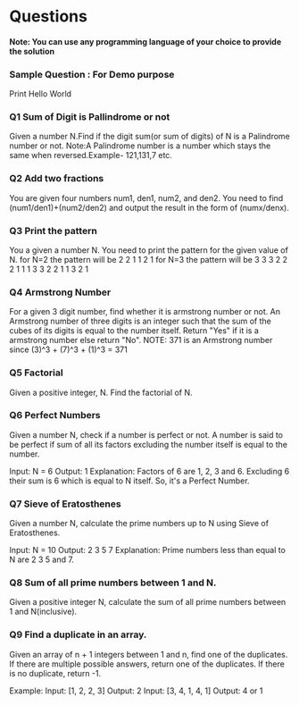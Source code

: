 # Questions

#### Note: You can use any programming language of your choice to provide the solution 

### Sample Question : For Demo purpose

Print Hello World

### Q1 Sum of Digit is Pallindrome or not 

Given a number N.Find if the digit sum(or sum of digits) of N is a Palindrome number or not.
Note:A Palindrome number is a number which stays the same when reversed.Example- 121,131,7 etc.

### Q2 Add two fractions
You are given four numbers num1, den1, num2, and den2. You need to find (num1/den1)+(num2/den2) and output the result in the form of (numx/denx). 

### Q3 Print the pattern
You a given a number N. You need to print the pattern for the given value of N.
for N=2 the pattern will be 
2 2 1 1
2 1
for N=3 the pattern will be 
3 3 3 2 2 2 1 1 1
3 3 2 2 1 1
3 2 1

### Q4 Armstrong Number
For a given 3 digit number, find whether it is armstrong number or not. An Armstrong number of three digits is an integer such that the sum of the cubes of its digits is equal to the number itself. Return "Yes" if it is a armstrong number else return "No".
NOTE: 371 is an Armstrong number since (3)^3 + (7)^3 + (1)^3 = 371

### Q5 Factorial

Given a positive integer, N. Find the factorial of N.

### Q6 Perfect Numbers

Given a number N, check if a number is perfect or not. A number is said to be perfect if sum of all its factors excluding the number itself is equal to the number.

Input:
N = 6
Output:
1 
Explanation:
Factors of 6 are 1, 2, 3 and 6.
Excluding 6 their sum is 6 which
is equal to N itself. So, it's a
Perfect Number.

### Q7 Sieve of Eratosthenes

Given a number N, calculate the prime numbers up to N using Sieve of Eratosthenes.  

Input:
N = 10
Output:
2 3 5 7
Explanation:
Prime numbers less than equal to N 
are 2 3 5 and 7.

### Q8 Sum of all prime numbers between 1 and N. 

Given a positive integer N, calculate the sum of all prime numbers between 1 and N(inclusive).


### Q9 Find a duplicate in an array.  

Given an array of n + 1 integers between 1 and n, find one of the duplicates. If there are multiple possible answers, return one of the duplicates. If there is no duplicate, return -1.

Example:
Input: [1, 2, 2, 3]
Output: 2
Input: [3, 4, 1, 4, 1]
Output: 4 or 1

